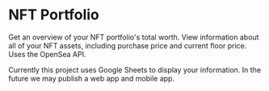 # NFT Portfolio

Get an overview of your NFT portfolio's total worth. View information about all of your NFT assets, including purchase price and current floor price. Uses the OpenSea API.

Currently this project uses Google Sheets to display your information. In the future we may publish a web app and mobile app.
